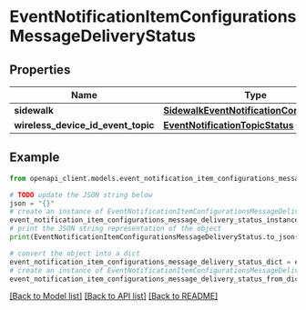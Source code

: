 # EventNotificationItemConfigurationsMessageDeliveryStatus


## Properties

Name | Type | Description | Notes
------------ | ------------- | ------------- | -------------
**sidewalk** | [**SidewalkEventNotificationConfigurations**](SidewalkEventNotificationConfigurations.md) |  | [optional] 
**wireless_device_id_event_topic** | [**EventNotificationTopicStatus**](EventNotificationTopicStatus.md) |  | [optional] 

## Example

```python
from openapi_client.models.event_notification_item_configurations_message_delivery_status import EventNotificationItemConfigurationsMessageDeliveryStatus

# TODO update the JSON string below
json = "{}"
# create an instance of EventNotificationItemConfigurationsMessageDeliveryStatus from a JSON string
event_notification_item_configurations_message_delivery_status_instance = EventNotificationItemConfigurationsMessageDeliveryStatus.from_json(json)
# print the JSON string representation of the object
print(EventNotificationItemConfigurationsMessageDeliveryStatus.to_json())

# convert the object into a dict
event_notification_item_configurations_message_delivery_status_dict = event_notification_item_configurations_message_delivery_status_instance.to_dict()
# create an instance of EventNotificationItemConfigurationsMessageDeliveryStatus from a dict
event_notification_item_configurations_message_delivery_status_from_dict = EventNotificationItemConfigurationsMessageDeliveryStatus.from_dict(event_notification_item_configurations_message_delivery_status_dict)
```
[[Back to Model list]](../README.md#documentation-for-models) [[Back to API list]](../README.md#documentation-for-api-endpoints) [[Back to README]](../README.md)


